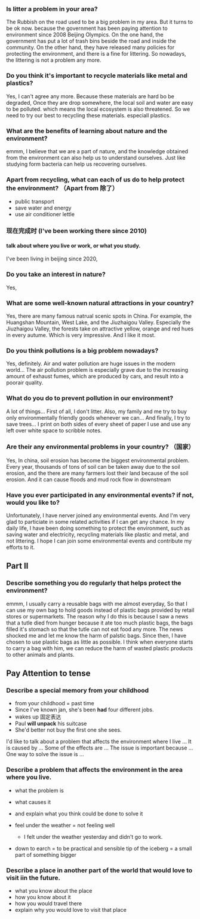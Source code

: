 ### Is litter a problem in your area?
The Rubbish on the road used to be a big problem in my area. But it turns to be ok now.
because the government has been paying attention to environment since 2008 Beijing Olympics.
On the one hand, the government has put a lot of trash bins beside the road and inside the community. 
On the other hand, they have released many policies for protecting the environment, and there is a fine for littering.
So nowadays, the littering is not a problem any more.

### Do you think it's important to recycle materials like metal and plastics?
Yes, I can't agree any more. 
Because these materials are hard bo be degraded, Once they are drop somewhere, the local soil and water are easy to be polluted. which means the local ecosystem is also threatened.
So we need to try our best to recycling these materials. especiall plastics.

### What are the benefits of learning about nature and the environment?
emmm, I believe that we are a part of nature, and the knowledge obtained from the environment can also help us to understand ourselves.
Just like studying form bacteria can help us recovering ourselves.

### Apart from recycling, what can each of us do to help protect the environment?  （Apart from 除了）
- public transport
- save water and energy
- use air conditioner lettle 

### 现在完成时 (I've been working there since 2010)
#### talk about where you live or work, or what you study.
I've been living in beijing since 2020, 

### Do you take an interest in nature?
Yes, 

### What are some well-known natural attractions in your country?
Yes, there are many famous natrual scenic spots in China.
For example, the Huangshan Mountain, West Lake, and the Jiuzhaigou Valley.
Especially the Jiuzhaigou Valley, the forests take on attractive yellow, orange and red hues in every autume. Which is very impressive. 
And I like it most.

### Do you think pollutions is a big problem nowadays?
Yes, definitely. Air and water pollution are huge issues in the modern world... The air pollution problem is especially grave due to the increasing amount of exhaust fumes, which are produced by cars, and result into a poorair quality.

### What do you do to prevent pollution in our environment?
A lot of things... First of all, I don't litter. Also, my family and me try to buy only environmentally friendly goods whenever we can... And finally, I try to save trees... I print on both sides of every sheet of paper I use and use any left over white space to scribble notes.

### Are their any environmental problems in your country? （国家）
Yes, In china, soil erosion has become the biggest environmental problem.
Every year, thousands of tons of soil can be taken away due to the soil erosion, 
and the 
there are many farmers lost their land because of the soil erosion. And it can cause floods and mud rock flow in downstream

### Have you ever participated in any environmental events? if not, would you like to?
Unfortunately, I have nerver joined any environmental events. 
And I'm very glad to particiate in some related activities if I can get any chance.
In my daily life, I have been doing something to protect the environment, such as saving water and electricity, recycling materials like plastic and metal, and not littering.
I hope I can join some environmental events and contribute my efforts to it.


## Part II
### Describe something you do regularly that helps protect the environment?
emmm, I usually carry a reusable bags with me almost everyday,
So that I can use my own bag to hold goods instead of plastic bags provided by retail stores or supermarkets.
The reason why I do this is because I saw a news that a tutle died from hunger because it ate too much plastic bags, the bags filled it's stomach so that the tutle can not eat food any more.
The news shocked me and let me know the harm of palstic bags. Since then, I have chosen to use plastic bags as little as possible. 
I think when everyone starts to carry a bag with him, we can reduce the harm of wasted plastic products to other animals and plants.


## Pay Attention to tense
### Describe a special memory from your childhood
- from your childhood = past time
- Since I've known jan, she's been **had** four different jobs.
- wakes up  固定表达
- Paul **will unpack** his suitcase
- She'd better not buy the first one she sees.

I'd like to talk about a problem that affects the environment where I live ...
It is caused by ...
Some of the effects are ...
The issue is important because ...
One way to solve the issue is ...

### Describe a problem that affects the environment in the area where you live.
- what the problem is
- what causes it
- and explain what you think could be done to solve it



- feel under the weather  =  not feeling well
    - I felt under the weather yesterday and didn't go to work.
- down to earch  = to be practical and sensible
tip of the iceberg  = a small part of something bigger



### Describe a place in another part of the world that would love to visit iin the future.
- what you know about the place
- how you know about it
- how you would travel there
- explain why you would love to visit that place

